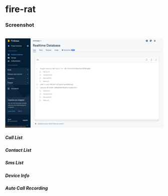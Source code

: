 # fire-rat

<h3>Screenshot</h3>
<br />
<img src="https://github.com/Mr-silentcoder/fire-rat/blob/main/Screenshot_2023-08-06_05_55_13.png"/>

<br/>
<h5>Call List</h5>
<h5>Contact List</h5>
<h5>Sms List</h5>
<h5>Device Info</h5>
<h5>Auto Call Recording</h5>


